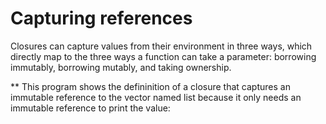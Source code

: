 # Capturing references
Closures can capture values from their environment in three ways, which 
directly map to the three ways a function can take a parameter: borrowing
immutably, borrowing mutably, and taking ownership.

** This program shows the defininition of a closure that captures an immutable 
reference to the vector named list because it only needs an immutable reference
to print the value:
